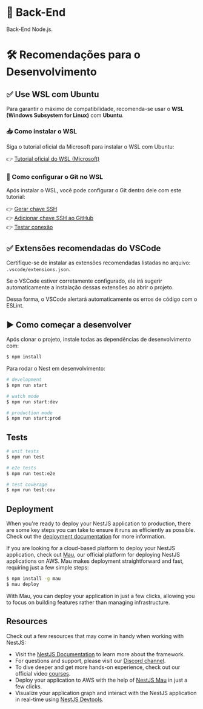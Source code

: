 # 🧠 Back-End
Back-End Node.js.

# 🛠️ Recomendações para o Desenvolvimento

## ✅ Use WSL com Ubuntu

Para garantir o máximo de compatibilidade, recomenda-se usar o **WSL (Windows Subsystem for Linux)** com **Ubuntu**.

### 📥 Como instalar o WSL

Siga o tutorial oficial da Microsoft para instalar o WSL com Ubuntu:

👉 [Tutorial oficial do WSL (Microsoft)](https://learn.microsoft.com/pt-br/windows/wsl/install)

### 🔧 Como configurar o Git no WSL

Após instalar o WSL, você pode configurar o Git dentro dele com este tutorial:

👉 [Gerar chave SSH](https://docs.github.com/en/authentication/connecting-to-github-with-ssh/generating-a-new-ssh-key-and-adding-it-to-the-ssh-agent)  
👉 [Adicionar chave SSH ao GitHub](https://docs.github.com/en/authentication/connecting-to-github-with-ssh/adding-a-new-ssh-key-to-your-github-account)  
👉 [Testar conexão](https://docs.github.com/en/authentication/connecting-to-github-with-ssh/testing-your-ssh-connection)

## ✅ Extensões recomendadas do VSCode

Certifique-se de instalar as extensões recomendadas listadas no arquivo: `.vscode/extensions.json`.

Se o VSCode estiver corretamente configurado, ele irá sugerir automaticamente a instalação dessas extensões ao abrir o projeto.

Dessa forma, o VSCode alertará automaticamente os erros de código com o ESLint.

## ▶️ Como começar a desenvolver

Após clonar o projeto, instale todas as dependências de desenvolvimento com:

```bash
$ npm install
```

Para rodar o Nest em desenvolvimento:

```bash
# development
$ npm run start

# watch mode
$ npm run start:dev

# production mode
$ npm run start:prod
```

## Tests

```bash
# unit tests
$ npm run test

# e2e tests
$ npm run test:e2e

# test coverage
$ npm run test:cov
```

## Deployment

When you're ready to deploy your NestJS application to production, there are some key steps you can take to ensure it runs as efficiently as possible. Check out the [deployment documentation](https://docs.nestjs.com/deployment) for more information.

If you are looking for a cloud-based platform to deploy your NestJS application, check out [Mau](https://mau.nestjs.com), our official platform for deploying NestJS applications on AWS. Mau makes deployment straightforward and fast, requiring just a few simple steps:

```bash
$ npm install -g mau
$ mau deploy
```

With Mau, you can deploy your application in just a few clicks, allowing you to focus on building features rather than managing infrastructure.

## Resources

Check out a few resources that may come in handy when working with NestJS:

- Visit the [NestJS Documentation](https://docs.nestjs.com) to learn more about the framework.
- For questions and support, please visit our [Discord channel](https://discord.gg/G7Qnnhy).
- To dive deeper and get more hands-on experience, check out our official video [courses](https://courses.nestjs.com/).
- Deploy your application to AWS with the help of [NestJS Mau](https://mau.nestjs.com) in just a few clicks.
- Visualize your application graph and interact with the NestJS application in real-time using [NestJS Devtools](https://devtools.nestjs.com).
